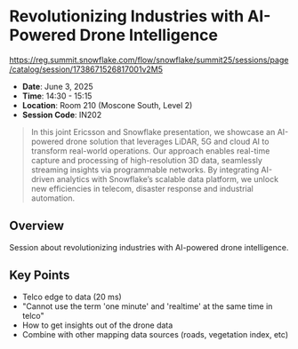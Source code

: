 # Revolutionizing Industries with AI-Powered Drone Intelligence

https://reg.summit.snowflake.com/flow/snowflake/summit25/sessions/page/catalog/session/1738671526817001v2M5

- **Date**: June 3, 2025
- **Time**: 14:30 - 15:15
- **Location**: Room 210 (Moscone South, Level 2)
- **Session Code**: IN202

> In this joint Ericsson and Snowflake presentation, we showcase an AI-powered drone solution that leverages LiDAR, 5G and cloud AI to transform real-world operations. Our approach enables real-time capture and processing of high-resolution 3D data, seamlessly streaming insights via programmable networks. By integrating AI-driven analytics with Snowflake’s scalable data platform, we unlock new efficiencies in telecom, disaster response and industrial automation.

## Overview

Session about revolutionizing industries with AI-powered drone intelligence.

## Key Points

- Telco edge to data (20 ms)
- "Cannot use the term 'one minute' and 'realtime' at the same time in telco"
- How to get insights out of the drone data
- Combine with other mapping data sources (roads, vegetation index, etc)
